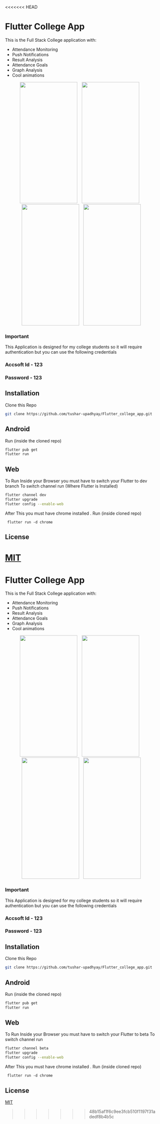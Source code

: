 <<<<<<< HEAD

# Flutter College App

This is the Full Stack College application with:

 - Attendance Monitoring
 - Push Notifications
 - Result Analysis
 - Attendance Goals
 - Graph Analysis
 - Cool animations
 <div align="center" width="100%">
   <p align ="center">
    <img  src="https://lh3.googleusercontent.com/flPyv0hdaBP2F7WcEfJ0laH7G3tlXS8rzCsexX1_2h5ge5X-1oRHA7VRnE6wuYpZMK0=w1536-h754-rw"                  width="190" height="400" />
   &ensp; <img src="https://lh3.googleusercontent.com/EeQENFEJRjKh-bUpWf6V_iME9TXMWA3EFnLDP7XZWBVBp2-WV3AVYMe0_guO0wV-0bc=w1536-h754-rw" width="190" height="400"/>
    &ensp; <img src="https://lh3.googleusercontent.com/NWRXRKaBr2sqqXbubd2AAKSZXeHsRzS6IzkGtkN1fipM8qpL99qcFsw9hkrFk2xCFK0=w1536-h754-rw" width="190" height="400" /> 
     &ensp;
    <img  src="https://lh3.googleusercontent.com/oCvkpMb5chZvvb6HU3-7HtBltl9PlfyOTBiuQ8JGaVg-44HUMYu4rGAc2dypDW885w=w1536-h754-rw" width="190" height="400"/>
   </p>
  </div>

### Important

This Application is designed for my college students so it will require authentication but you can use the following credentials <br/>

### Accsoft Id - 123 <br/>

### Password - 123 <br/>

## Installation

Clone this Repo <br/>
```bash
git clone https://github.com/tushar-upadhyay/Flutter_college_app.git
```

## Android
Run  (inside the cloned repo)
```bash
flutter pub get
flutter run 
```

## Web
To Run Inside your Browser you must have to  switch your Flutter  to dev branch
To switch channel run (Where Flutter is Installed)
```bash
flutter channel dev
flutter upgrade
flutter config --enable-web
```
After This you must have chrome installed . Run (inside cloned repo) 
```
 flutter run -d chrome
```

## License
[MIT](https://choosealicense.com/licenses/mit/)
=======

# Flutter College App

This is the Full Stack College application with:

 - Attendance Monitoring
 - Push Notifications
 - Result Analysis
 - Attendance Goals
 - Graph Analysis
 - Cool animations
 <div align="center" width="100%">
   <p align ="center">
    <img  src="https://i.ibb.co/tc3ks47/Screenshot-2020-05-08-11-48-21-644-com-tushar-lnctattendance.jpg"                  width="190" height="400" />
   &ensp; <img src="https://i.ibb.co/gg8J2Ps/Screenshot-2020-05-08-11-45-25-113-com-tushar-lnctattendance.jpg" width="190" height="400"/>
    &ensp; <img src="https://i.ibb.co/hWxkMKG/Screenshot-2020-05-08-11-48-16-779-com-tushar-lnctattendance.jpg" width="190" height="400" /> 
     &ensp;
    <img  src="https://i.ibb.co/54Vr6nf/Screenshot-2020-05-08-11-48-05-595-com-tushar-lnctattendance.jpg" width="190" height="400"/>
   </p>
  </div>

### Important

This Application is designed for my college students so it will require authentication but you can use the following credentials <br/>

### Accsoft Id - 123 <br/>

### Password - 123 <br/>

## Installation

Clone this Repo <br/>
```bash
git clone https://github.com/tushar-upadhyay/Flutter_college_app.git
```

## Android
Run  (inside the cloned repo)
```bash
flutter pub get
flutter run 
```

## Web
To Run Inside your Browser you must have to  switch your Flutter  to beta
To switch channel run 
```bash
flutter channel beta
flutter upgrade
flutter config --enable-web
```
After This you must have chrome installed . Run (inside cloned repo) 
```
 flutter run -d chrome
```

## License
[MIT](https://choosealicense.com/licenses/mit/)
>>>>>>> 48b15af1f6c9ee3fcb510f1197f31adedf8b4b5c
